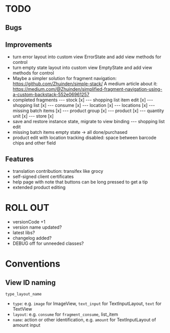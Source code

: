 # TODO

## Bugs

## Improvements

- turn error layout into custom view ErrorState and add view methods for control
- turn empty state layout into custom view EmptyState and add view methods for control
- Maybe a simpler solution for fragment navigation: https://github.com/Zhuinden/simple-stack/
  A medium article about it:
  https://medium.com/@Zhuinden/simplified-fragment-navigation-using-a-custom-backstack-552e06961257
- completed fragments
--- stock [x]
--- shopping list item edit [x]
--- shopping list [x]
--- consume [x]
--- location [x]
--- locations [x]
--- missing batch items [x]
--- product group [x]
--- product [x]
--- quantity unit [x]
--- store [x]
- save and restore instance state, migrate to view binding
--- shopping list edit
- missing batch items empty state -> all done/purchased
- product edit with location tracking disabled: space between barcode chips and other field

## Features

- translation contribution: transifex like grocy
- self-signed client certificates
- help page with note that buttons can be long pressed to get a tip
- extended product editing

# ROLL OUT

- versionCode +1
- version name updated?
- latest libs?
- changelog added?
- DEBUG off for unneeded classes?

# Conventions

## View ID naming

`type_layout_name`

- `type`: e.g. `image` for ImageView, `text_input` for TextInputLayout, `text` for TextView
- `layout`: e.g. `consume` for `fragment_consume`, list_item
- `name`: action or other identification, e.g. `amount` for TextInputLayout of amount input